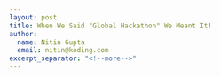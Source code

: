 ```yaml
---
layout: post
title: When We Said "Global Hackathon" We Meant It!
author:
  name: Nitin Gupta
  email: nitin@koding.com
excerpt_separator: "<!--more-->"
---
```


